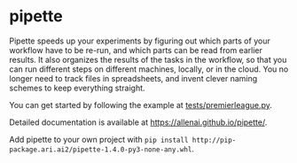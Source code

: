 pipette
=======

Pipette speeds up your experiments by figuring out which parts of your workflow have to be re-run,
and which parts can be read from earlier results. It also organizes the results of the tasks in the
workflow, so that you can run different steps on different machines, locally, or in the cloud. You
no longer need to track files in spreadsheets, and invent clever naming schemes to keep everything
straight.

You can get started by following the example at [tests/premierleague.py](tests/premierleague.py).

Detailed documentation is available at https://allenai.github.io/pipette/.

Add pipette to your own project with `pip install http://pip-package.ari.ai2/pipette-1.4.0-py3-none-any.whl`.
